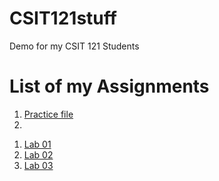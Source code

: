 # CSIT121stuff
Demo for my CSIT 121 Students

<h1>List of my Assignments</h1>

<ol>
<li><a href="practice/demo.html">Practice file</a></li>
<li></li>
</ol>

<ol>
<li><a href="lab01/aboutme.html">Lab 01</a></li>
<li><a href="lab02/">Lab 02</a></li>
<li><a href="lab03">Lab 03</a></li>
</ol>

